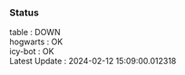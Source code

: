### Status


table : DOWN  
hogwarts : OK  
icy-bot : OK  
Latest Update : 2024-02-12 15:09:00.012318

